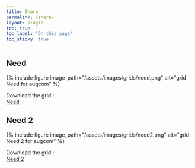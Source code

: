 ```yaml
---
title: Share
permalink: /share/
layout: single
toc: true
toc_label: "On this page"
toc_sticky: true
---
```


## Need

{% include figure image_path="/assets/images/grids/need.png" alt="grid Need for augcom" %}

Download the grid : <br>
<a href="../assets/grids/need.augcom" download>
<i class='fas fa-hand-point-right'></i>
Need
</a>

## Need 2

{% include figure image_path="/assets/images/grids/need2.png" alt="grid Need 2 for augcom" %}

Download the grid : <br>
<a href="../assets/grids/need2.augcom" download>
<i class='fas fa-hand-point-right'></i>
Need 2
</a>

